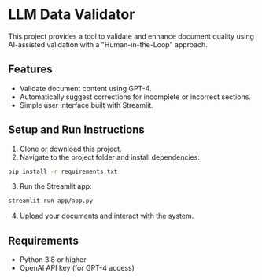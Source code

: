 # LLM Data Validator

This project provides a tool to validate and enhance document quality using AI-assisted validation with a "Human-in-the-Loop" approach.

## Features

- Validate document content using GPT-4.
- Automatically suggest corrections for incomplete or incorrect sections.
- Simple user interface built with Streamlit.

## Setup and Run Instructions

1. Clone or download this project.
2. Navigate to the project folder and install dependencies:

```bash
pip install -r requirements.txt
```

3. Run the Streamlit app:

```bash
streamlit run app/app.py
```

4. Upload your documents and interact with the system.

## Requirements

- Python 3.8 or higher
- OpenAI API key (for GPT-4 access)
